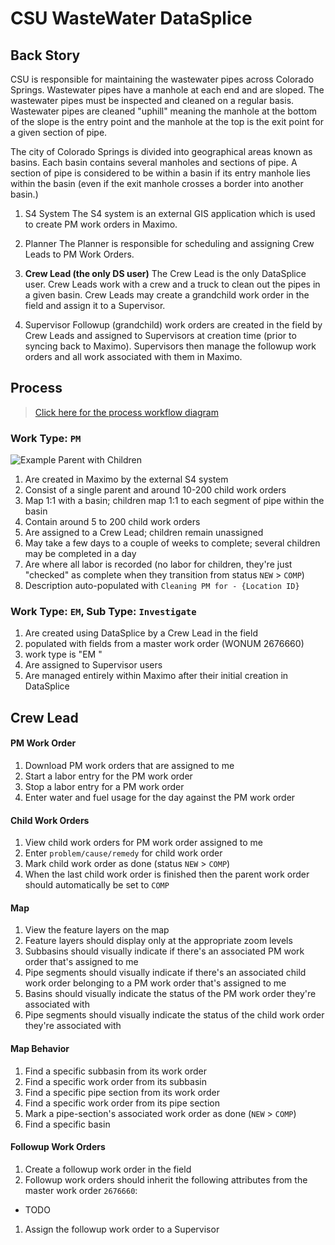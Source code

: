 # CSU WasteWater DataSplice

## Back Story

CSU is responsible for maintaining the wastewater pipes across Colorado Springs. Wastewater pipes have a manhole at each end and are sloped. The wastewater pipes must be inspected and cleaned on a regular basis. Wastewater pipes are cleaned "uphill" meaning the manhole at the bottom of the slope is the entry point and the manhole at the top is the exit point for a given section of pipe.

The city of Colorado Springs is divided into geographical areas known as basins. Each basin contains several manholes and sections of pipe. A section of pipe is considered to be within a basin if its entry manhole lies within the basin (even if the exit manhole crosses a border into another basin.)

1. S4 System
The S4 system is an external GIS application which is used to create PM work orders in Maximo.

1. Planner
The Planner is responsible for scheduling and assigning Crew Leads to PM Work Orders.

1. __Crew Lead (the only DS user)__
The Crew Lead is the only DataSplice user. Crew Leads work with a crew and a truck to clean out the pipes in a given basin. Crew Leads may create a grandchild work order in the field and assign it to a Supervisor.

1. Supervisor
Followup (grandchild) work orders are created in the field by Crew Leads and assigned to Supervisors at creation time (prior to syncing back to Maximo). Supervisors then manage the followup work orders and all work associated with them in Maximo.

## Process

> [Click here for the process workflow diagram](https://www.lucidchart.com/documents/view/40919d87-68b6-461e-8a5b-bd129536cfea)

### Work Type: `PM`

![Example Parent with Children](https://raw.githubusercontent.com/DataSplice/client-projects/10682-csu-upgrade-with-gis/img/pm-workorder-example.png?token=AAXVjDT9eniuhJre1pM3fTmY1IxK_k0Kks5UeLRwwA%3D%3D)

1. Are created in Maximo by the external S4 system
1. Consist of a single parent and around 10-200 child work orders
1. Map 1:1 with a basin; children map 1:1 to each segment of pipe within the basin
1. Contain around 5 to 200 child work orders
1. Are assigned to a Crew Lead; children remain unassigned
1. May take a few days to a couple of weeks to complete; several children may be completed in a day
1. Are where all labor is recorded (no labor for children, they're just "checked" as complete when they transition from status `NEW` > `COMP`)
1. Description auto-populated with `Cleaning PM for - {Location ID}`

### Work Type: `EM`, Sub Type: `Investigate`

1. Are created using DataSplice by a Crew Lead in the field
  1. populated with fields from a master work order (WONUM 2676660)
  1. work type is "EM "
1. Are assigned to Supervisor users
1. Are managed entirely within Maximo after their initial creation in DataSplice

## Crew Lead

#### PM Work Order
1. Download PM work orders that are assigned to me
1. Start a labor entry for the PM work order
1. Stop a labor entry for a PM work order
1. Enter water and fuel usage for the day against the PM work order

#### Child Work Orders
1. View child work orders for PM work order assigned to me
1. Enter `problem/cause/remedy` for child work order
1. Mark child work order as done (status `NEW` > `COMP`)
1. When the last child work order is finished then the parent work order should automatically be set to `COMP`

#### Map
1. View the feature layers on the map
1. Feature layers should display only at the appropriate zoom levels
1. Subbasins should visually indicate if there's an associated PM work order that's assigned to me
1. Pipe segments should visually indicate if there's an associated child work order belonging to a PM work order that's assigned to me
1. Basins should visually indicate the status of the PM work order they're associated with
1. Pipe segments should visually indicate the status of the child work order they're associated with

#### Map Behavior
1. Find a specific subbasin from its work order
1. Find a specific work order from its subbasin
1. Find a specific pipe section from its work order
1. Find a specific work order from its pipe section
1. Mark a pipe-section's associated work order as done (`NEW` > `COMP`)
1. Find a specific basin

#### Followup Work Orders
1. Create a followup work order in the field
1. Followup work orders should inherit the following attributes from the master work order `2676660`:
  - TODO
1. Assign the followup work order to a Supervisor
